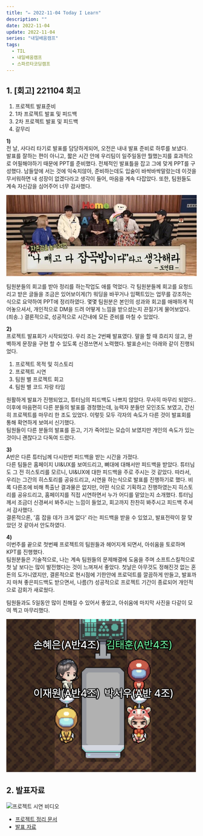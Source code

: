 ```yaml
---
title: "✏️ 2022-11-04 Today I Learn"
description: ""
date: 2022-11-04
update: 2022-11-04
series: "내일배움캠프"
tags:
  - TIL
  - 내일배움캠프
  - 스파르타코딩캠프
---
```


## 1. [회고] 221104 회고

1. 프로젝트 발표준비
2. 1차 프로젝트 발표 및 피드백
3. 2차 프로젝트 발표 및 피드백
4. 갈무리

**1)**  
전 날, 사다리 타기로 발표를 담당하게되어, 오전은 내내 발표 준비로 하루를 보냈다.  
발표를 잘하는 편이 아니고, 짧은 시간 안에 우리팀이 일주일동안 뭘했는지를 효과적으로 어필해야하기 때문에 PPT를 준비했다.
전체적인 발표틀을 잡고 그에 맞게 PPT를 구성했다. 남들앞에 서는 것에 익숙치않아, 준비하는데도 입술이 바싹바싹말랐는데 이것을 무서워하면 내 성장이 없겠다라고 생각이 들어, 마음을 계속 다잡았다. 또한, 팀원들도 계속 자신감을 심어주어 너무 감사했다.

![자존감 올려!](/image/221104_01.png)

팀원분들의 회고를 받아 정리를 하는작업도 애를 먹었다. 각 팀원분들께 회고를 요청드리고 받은 글들을 조금은 있어보이게(?) 워딩을 바꾸거나 임팩트있는 업무를 강조하는 식으로 요약하여 PPT에 정리하였다. 몇몇 팀원분은 본인의 성과와 회고를 애매하게 적어놓으셔서, 개인적으로 DM을 드려 어떻게 느낌을 받으셨는지 끈질기게 물어보았다.(죄송..) 결론적으로, 성공적으로 시간내에 모든 준비를 마칠 수 있었다.

**2)**  
프로젝트 발표회가 시작되었다. 우리 조는 2번째 발표였다.
말을 할 때 흐리지 않고, 완벽하게 문장을 구현 할 수 있도록 신경쓰면서 노력했다. 발표순서는 아래와 같이 진행되었다.

1. 프로젝트 목적 및 히스토리
2. 프로젝트 시연
3. 팀원 별 프로젝트 회고
4. 팀원 별 코드 자랑 타임

원활하게 발표가 진행되었고, 튜터님의 피드백도 나쁘지 않았다. 무사히 마무리 되었다..
이후에 마음편히 다른 분들의 발표를 경청했는데, 능력자 분들만 모인조도 보였고, 간신히 프로젝트를 마무리 한 조도 있었다.
이렇듯 모두 각자의 속도가 다른 것이 발표회를 통해 확연하게 보여서 신기했다.  
팀원들이 다른 분들의 발표를 듣고, 기가 죽어있는 모습이 보였지만 개인의 속도가 있는 것이니 괜찮다고 다독여 드렸다.

**3)**  
A반은 다른 튜터님께 다시한번 피드백을 받는 시간을 가졌다.  
다른 팀들은 홈페이지 UI&UX를 보여드리고, 뼈대에 대해서만 피드백을 받았다. 튜터님도 그 전 히스토리를 모르니, UI&UX에 대한 피드백을 주로 주시는 것 같았다. 따라서, 우리는 그간의 히스토리를 공유드리고, 시연을 하는식으로 발표를 진행하기로 했다. 비록 다른조에 비해 특출난 결과물은 없지만, 어떤 식으로 기획하고 진행하였는지 히스토리를 공유드리고, 홈페이지를 직접 시연하면서 누가 어디를 맡았는지 소개했다. 튜터님께서 조금더 신경써서 봐주시는 느낌이 들었고, 회고까지 찬찬히 봐주시고 피드백 주셔서 감사했다.  
결론적으론, '흠 잡을 데가 크게 없다' 라는 피드백을 받을 수 있었고, 발표전략이 잘 맞았던 것 같아서 안도하였다.

**4)**  
이번주를 끝으로 첫번째 프로젝트의 팀원들과 헤어지게 되면서, 아쉬움을 토로하며 KPT를 진행했다.  
팀원분들은 기술적으로, 나는 계속 팀원들의 문제해결에 도움을 주며 소프트스킬적으로 첫 날 보다는 많이 발전했다는 것이 느껴져서 좋았다.
첫날은 아무것도 정해진것 없는 혼돈의 도가니였지만, 결론적으로 현시점에 기한안에 프로덕트를 깔끔하게 만들고, 발표까지 마쳐 좋은피드백도 받으면서, 나름(?) 성공적으로 프로젝트 기간이 종료되어 개인적으로 감회가 새로웠다.

팀원들과도 5일동안 많이 친해질 수 있어서 좋았고, 아쉬움에 마지막 사진을 다같이 모여 찍고 마무리했다.

![자존감 올려!](/image/221104_02.png)

## 2. 발표자료

![프로젝트 시연 비디오](https://youtu.be/EvmyjPKNl40)

- [프로젝트 정리 문서](https://peach-sort-527.notion.site/4-3-6d05934d672a4a3ea9bdd3105b4308e8)
- [발표 자료](https://www.canva.com/design/DAFQ8Ls5yH8/9WEPsEOFx8Xx7vlvnjTkqw/view?utm_content=DA[…]mpaign=designshare&utm_medium=link&utm_source=publishsharelink)
